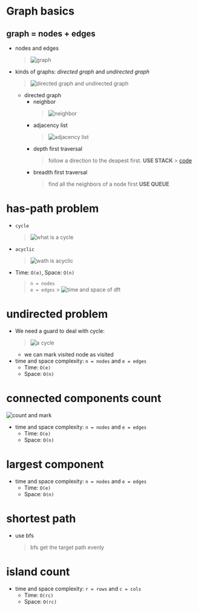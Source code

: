 # Graph basics

## graph = nodes + edges

-   nodes and edges
    > ![graph](../pictures/graph.jpg)
-   kinds of graphs: _directed graph_ and _undirected graph_
    > ![directed graph and undirected graph](../pictures/kinds_of_grahps.jpg)
    -   directed graph
        -   neighbor
            > ![neighbor](../pictures/neibor.jpg)
        -   adjacency list
            > ![adjacency list](../pictures/adjacency_list.jpg)
        -   depth first traversal
            > follow a direction to the deapest first.
            > **USE STACK** > [code](../excercises_code/dft_stack.js)
        -   breadth first traversal
            > find all the neighbors of a node first
            > **USE QUEUE**

# has-path problem

-   `cycle`
    > ![what is a cycle]()
-   `acyclic`
    > ![wath is acyclic]()
-   Time: `Ο(e)`, Space: `Ο(n)`
    > `n = nodes`  
    > `e = edges` > ![time and space of dft]()

# undirected problem

-   We need a guard to deal with cycle:
    > ![a cycle]()
    -   we can mark visited node as visited
-   time and space complexity: `n = nodes` and `e = edges`
    -   Time: `Ο(e)`
    -   Space: `Ο(n)`

# connected components count

![count and mark]()

-   time and space complexity: `n = nodes` and `e = edges`
    -   Time: `Ο(e)`
    -   Space: `Ο(n)`

# largest component

-   time and space complexity: `n = nodes` and `e = edges`
    -   Time: `Ο(e)`
    -   Space: `Ο(n)`
# shortest path
- use bfs
    > bfs get the target path evenly
# island count
- time and space complexity: `r = rows` and `c = cols`
    - Time: `Ο(rc)`
    - Space: `Ο(rc)`